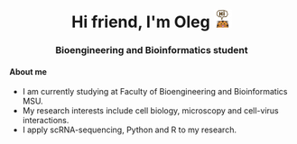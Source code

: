 <h1 align="center">Hi friend, I'm Oleg 
<img src="https://github.com/ol-leon/images/blob/main/greetcat.gif" height="32"/></h1>
<h3 align="center">Bioengineering and Bioinformatics student</h3>

<h4>About me</h4>
<ul>
  <li>I am currently studying at Faculty of Bioengineering and Bioinformatics MSU.</li>
  <li> My research interests include cell biology, microscopy and cell-virus interactions.</li>
  <li>I apply scRNA-sequencing, Python and R to my research.</li>
</ul>
